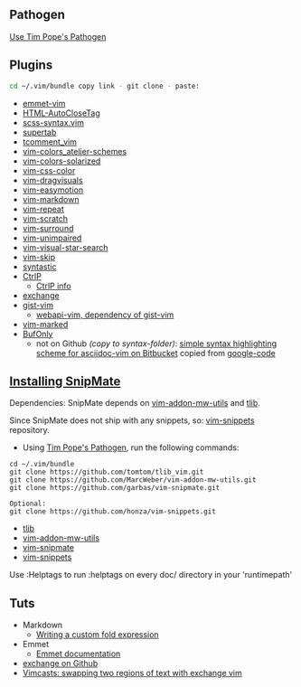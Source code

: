 ## Pathogen
[Use Tim Pope's Pathogen](https://github.com/tpope/vim-pathogen)

## Plugins

```bash
cd ~/.vim/bundle copy link - git clone - paste:
```

- [emmet-vim](https://github.com/mattn/emmet-vim.git)
- [HTML-AutoCloseTag](https://github.com/vim-scripts/HTML-AutoCloseTag.git)
- [scss-syntax.vim](https://github.com/cakebaker/scss-syntax.vim.git)
- [supertab](https://github.com/ervandew/supertab.git)
- [tcomment_vim](https://github.com/tomtom/tcomment_vim.git)
- [vim-colors_atelier-schemes](https://github.com/atelierbram/vim-colors_atelier-schemes.git)
- [vim-colors-solarized](https://github.com/altercation/vim-colors-solarized.git)
- [vim-css-color](https://github.com/skammer/vim-css-color.git)
- [vim-dragvisuals](https://github.com/atweiden/vim-dragvisuals.git)
- [vim-easymotion](https://github.com/haya14busa/vim-easymotion.git)
- [vim-markdown](https://github.com/hallison/vim-markdown.git)
- [vim-repeat](https://github.com/tpope/vim-repeat.git)
- [vim-scratch](https://github.com/duff/vim-scratch.git)
- [vim-surround](https://github.com/tpope/vim-surround.git)
- [vim-unimpaired](https://github.com/tpope/vim-unimpaired.git)
- [vim-visual-star-search](https://github.com/nelstrom/vim-visual-star-search.git)
- [vim-skip](https://github.com/atelierbram/vim-skip.git)
- [syntastic](https://github.com/scrooloose/syntastic.git)
- [CtrlP](https://github.com/kien/ctrlp.vim.git)
  - [CtrlP info](http://kien.github.io/ctrlp.vim/)
- [exchange](https://github.com/tommcdo/vim-exchange.git)
- [gist-vim](https://github.com/mattn/gist-vim.git)
  - [webapi-vim, dependency of gist-vim](https://github.com/mattn/webapi-vim.git)
- [vim-marked](https://github.com/itspriddle/vim-marked.git)
- [BufOnly](https://github.com/vim-scripts/BufOnly.vim.git)
  - not on Github _(copy to syntax-folder)_: [simple syntax highlighting scheme for asciidoc-vim on Bitbucket](https://bitbucket.org/atelierbram/asciidoc-vim) copied from [google-code](https://asciidoc.googlecode.com/hg/vim/syntax/)

## [Installing SnipMate](https://github.com/garbas/vim-snipmate/blob/master/README.md)

Dependencies: SnipMate depends on [vim-addon-mw-utils](https://github.com/MarcWeber/vim-addon-mw-utils) and [tlib](https://github.com/tomtom/tlib_vim.git).

Since SnipMate does not ship with any snippets, so: [vim-snippets](https://github.com/honza/vim-snippets) repository.

- Using [Tim Pope's Pathogen](https://github.com/tpope/vim-pathogen), run the following commands:

```
cd ~/.vim/bundle
git clone https://github.com/tomtom/tlib_vim.git
git clone https://github.com/MarcWeber/vim-addon-mw-utils.git
git clone https://github.com/garbas/vim-snipmate.git

Optional:
git clone https://github.com/honza/vim-snippets.git
```

- [tlib](https://github.com/tomtom/tlib_vim.git)
- [vim-addon-mw-utils](https://github.com/MarcWeber/vim-addon-mw-utils.git)
- [vim-snipmate](https://github.com/garbas/vim-snipmate.git)
- [vim-snippets](https://github.com/honza/vim-snippets.git)

Use :Helptags to run :helptags on every doc/ directory in your 'runtimepath'

## Tuts
- Markdown
    - [Writing a custom fold expression](http://vimcasts.org/episodes/writing-a-custom-fold-expression)
- Emmet
    - [Emmet documentation](http://docs.emmet.io/abbreviations/syntax/)
- [exchange on Github](https://github.com/tommcdo/vim-exchange)
- [Vimcasts: swapping two regions of text with exchange vim](http://vimcasts.org/episodes/swapping-two-regions-of-text-with-exchange-vim/)
